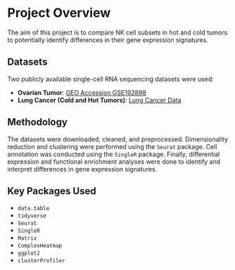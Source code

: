 # Project Overview

The aim of this project is to compare NK cell subsets in hot and cold tumors to potentially identify differences in their gene expression signatures.

## Datasets

Two publicly available single-cell RNA sequencing datasets were used:
- **Ovarian Tumor**: [GEO Accession GSE192898](https://www.ncbi.nlm.nih.gov/geo/query/acc.cgi?acc=GSE192898)
- **Lung Cancer (Cold and Hot Tumors)**: [Lung Cancer Data](https://lungcancer.chenlulab.com/#/download)

## Methodology

The datasets were downloaded, cleaned, and preprocessed. Dimensionality reduction and clustering were performed using the `Seurat` package. Cell annotation was conducted using the `SingleR` package. Finally, differential expression and functional enrichment analyses were done to identify and interpret differences in gene expression signatures.

## Key Packages Used

- `data.table`
- `tidyverse`
- `Seurat`
- `SingleR`
- `Matrix`
- `ComplexHeatmap`
- `ggplot2`
- `clusterProfiler`

